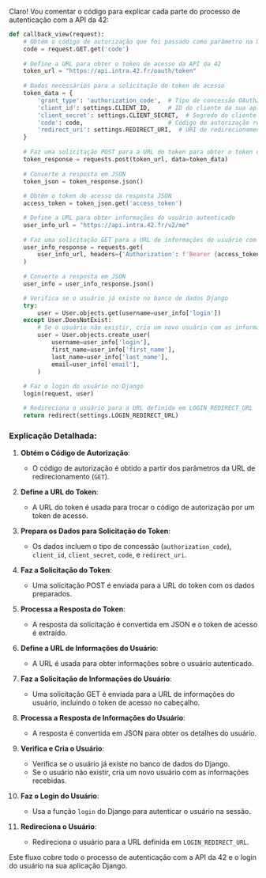Claro! Vou comentar o código para explicar cada parte do processo de autenticação com a API da 42:

```python
def callback_view(request):
    # Obtém o código de autorização que foi passado como parâmetro na URL de redirecionamento
    code = request.GET.get('code')
    
    # Define a URL para obter o token de acesso da API da 42
    token_url = "https://api.intra.42.fr/oauth/token"
    
    # Dados necessários para a solicitação do token de acesso
    token_data = {
        'grant_type': 'authorization_code',  # Tipo de concessão OAuth2
        'client_id': settings.CLIENT_ID,     # ID do cliente da sua aplicação (obtido do arquivo .env)
        'client_secret': settings.CLIENT_SECRET,  # Segredo do cliente da sua aplicação (obtido do arquivo .env)
        'code': code,                        # Código de autorização recebido do redirecionamento
        'redirect_uri': settings.REDIRECT_URI,  # URI de redirecionamento registrado na aplicação
    }
    
    # Faz uma solicitação POST para a URL do token para obter o token de acesso
    token_response = requests.post(token_url, data=token_data)
    
    # Converte a resposta em JSON
    token_json = token_response.json()
    
    # Obtém o token de acesso da resposta JSON
    access_token = token_json.get('access_token')

    # Define a URL para obter informações do usuário autenticado
    user_info_url = "https://api.intra.42.fr/v2/me"
    
    # Faz uma solicitação GET para a URL de informações do usuário com o token de acesso no cabeçalho
    user_info_response = requests.get(
        user_info_url, headers={'Authorization': f'Bearer {access_token}'}
    )
    
    # Converte a resposta em JSON
    user_info = user_info_response.json()

    # Verifica se o usuário já existe no banco de dados Django
    try:
        user = User.objects.get(username=user_info['login'])
    except User.DoesNotExist:
        # Se o usuário não existir, cria um novo usuário com as informações recebidas da API da 42
        user = User.objects.create_user(
            username=user_info['login'],
            first_name=user_info['first_name'],
            last_name=user_info['last_name'],
            email=user_info['email'],
        )
    
    # Faz o login do usuário no Django
    login(request, user)

    # Redireciona o usuário para a URL definida em LOGIN_REDIRECT_URL
    return redirect(settings.LOGIN_REDIRECT_URL)
```

### Explicação Detalhada:

1. **Obtém o Código de Autorização**: 
   - O código de autorização é obtido a partir dos parâmetros da URL de redirecionamento (`GET`).

2. **Define a URL do Token**:
   - A URL do token é usada para trocar o código de autorização por um token de acesso.

3. **Prepara os Dados para Solicitação do Token**:
   - Os dados incluem o tipo de concessão (`authorization_code`), `client_id`, `client_secret`, `code`, e `redirect_uri`.

4. **Faz a Solicitação do Token**:
   - Uma solicitação POST é enviada para a URL do token com os dados preparados.

5. **Processa a Resposta do Token**:
   - A resposta da solicitação é convertida em JSON e o token de acesso é extraído.

6. **Define a URL de Informações do Usuário**:
   - A URL é usada para obter informações sobre o usuário autenticado.

7. **Faz a Solicitação de Informações do Usuário**:
   - Uma solicitação GET é enviada para a URL de informações do usuário, incluindo o token de acesso no cabeçalho.

8. **Processa a Resposta de Informações do Usuário**:
   - A resposta é convertida em JSON para obter os detalhes do usuário.

9. **Verifica e Cria o Usuário**:
   - Verifica se o usuário já existe no banco de dados do Django.
   - Se o usuário não existir, cria um novo usuário com as informações recebidas.

10. **Faz o Login do Usuário**:
    - Usa a função `login` do Django para autenticar o usuário na sessão.

11. **Redireciona o Usuário**:
    - Redireciona o usuário para a URL definida em `LOGIN_REDIRECT_URL`.

Este fluxo cobre todo o processo de autenticação com a API da 42 e o login do usuário na sua aplicação Django.